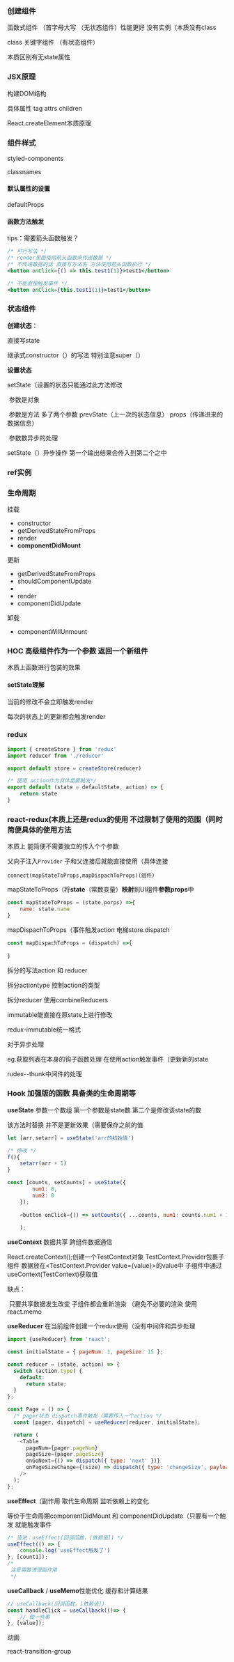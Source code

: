 ### 创建组件

函数式组件 （首字母大写 （无状态组件）性能更好 没有实例（本质没有class

class 关键字组件 （有状态组件）

本质区别有无state属性

### JSX原理

构建DOM结构

具体属性 tag attrs children 

React.createElement本质原理

### 组件样式

styled-components

classnames

#### 默认属性的设置

defaultProps

#### 函数方法触发

tips：需要箭头函数触发？

```jsx
/* 可行写法 */ 
/* render里面使用箭头函数来传递数据 */
/* 不传递数据的话 直接写方法名 方法使用箭头函数执行 */
<button onClick={() => this.test1(1)}>test1</button>

/* 不能直接触发事件 */
<button onClick={this.test1(1)}>test1</button>
```

### 状态组件

**创建状态**：

直接写state

继承式constructor（）的写法 特别注意super（）

**设置状态**

setState（设置的状态只能通过此方法修改

​	参数是对象

​	参数是方法 多了两个参数 prevState（上一次的状态信息） props（传递进来的数据信息）

​	参数数异步的处理

setState（）异步操作 第一个输出结果会传入到第二个之中

### ref实例

### 生命周期

挂载

- constructor
- getDerivedStateFromProps
- render
- **componentDidMount**

更新

- getDerivedStateFromProps
- shouldComponentUpdate
- 
- render
- componentDidUpdate

卸载

- componentWillUnmount



### HOC 高级组件作为一个参数 返回一个新组件

本质上函数进行包装的效果

#### setState理解

当前的修改不会立即触发render

每次的状态上的更新都会触发render

### redux

```js
import { createStore } from 'redux'
import reducer from './reducer'

export default store = createStore(reducer)

/* 使用 action作为具体需要触发*/
export default (state = defaultState, action) => {
    return state
}
```

### react-redux(本质上还是redux的使用 不过限制了使用的范围（同时简便具体的使用方法

本质上 能简便不需要独立的传入个个参数

父向子注入`Provider` 子和父连接后就能直接使用（具体连接

`connect(mapStateToProps,mapDispachToProps)(组件)`

mapStateToProps（将**state**（常数变量）**映射**到UI组件**参数props**中

```js
const mapStateToProps = (state,porps) =>{
	name: state.name
}
```

mapDispachToProps（事件触发action 电梯store.dispatch

```javascript
const mapDispachToProps = (dispatch) =>{
    
}
```

拆分的写法action 和 reducer

拆分actiontype 控制action的类型

拆分reducer 使用combineReducers



immutable能直接在原state上进行修改

redux-immutable统一格式



对于异步处理

eg.获取列表在本身的钩子函数处理  在使用action触发事件（更新新的state



rudex--thunk中间件的处理

### Hook 加强版的函数 具备类的生命周期等

**useState** 参数一个数组 第一个参数是state数 第二个是修改该state的数

该方法时替换 并不是更新效果（需要保存之前的值

```js
let [arr,setarr] = useState('arr的初始值')

/* 修改 */
f(){
	setarr(arr + 1)
}

const [counts, setCounts] = useState({
        num1: 0,
        num2: 0
    });
       
    <button onClick={() => setCounts({ ...counts, num1: counts.num1 + 1})}>num1+1</button>
            
    );
```

**useContext** 数据共享 跨组件数据通信

React.createContext();创建一个TestContext对象
TestContext.Provider包裹子组件
数据放在<TestContext.Provider value={value}>的value中
子组件中通过useContext(TestContext)获取值

缺点：

​	只要共享数据发生改变 子组件都会重新渲染 （避免不必要的渲染 使用react.memo

**useReducer** 在当前组件创建一个redux使用（没有中间件和异步处理

```js
import {useReducer} from 'react';

const initialState = { pageNum: 1, pageSize: 15 };

const reducer = (state, action) => {
  switch (action.type) {
    default:
      return state;
  }
};

const Page = () => {
  /* pager状态 dispatch事件触发（需要传入一个action */
  const [pager, dispatch] = useReducer(reducer, initialState);

  return (
    <Table
      pageNum={pager.pageNum}
      pageSize={pager.pageSize}
      onGoNext={() => dispatch({ type: 'next' })}
      onPageSizeChange={(size) => dispatch({ type: 'changeSize', payload: size })}
    />
  );
};
```

**useEffect**（副作用 取代生命周期 监听依赖上的变化

等价于生命周期componentDidMount 和 componentDidUpdate（只要有一个触发 就能触发事件

```js
/* 语法：useEffect(回调函数，[依赖值]) */
useEffect(() => {
    console.log('useEffect触发了')
}, [count1]);
/*
 注意需要清理副作用
 */
```

**useCallback** / **useMemo**性能优化 缓存和计算结果

```js
// useCallback(回调函数，[依赖值])
const handleClick = useCallback(()=> {
    // 做一些事
}, [value]);
```



动画

react-transition-group



